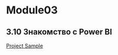 # Module03
## 3.10 Знакомство с Power BI
[Project Sample](https://github.com/FukaeriUno/DE-101-DataLearn/tree/main/Module03)

